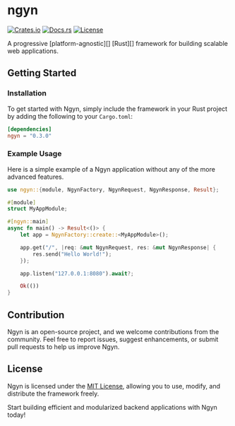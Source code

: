 # ngyn

[![Crates.io](https://img.shields.io/crates/v/ngyn.svg)](https://crates.io/crates/ngyn)
[![Docs.rs](https://docs.rs/ngyn/badge.svg)](https://docs.rs/ngyn)
[![License](https://img.shields.io/badge/license-MIT-blue.svg)](LICENSE)

A progressive [platform-agnostic][] [Rust][] framework for building scalable web applications.

## Getting Started

### Installation

To get started with Ngyn, simply include the framework in your Rust project by adding the following to your `Cargo.toml`:

```toml
[dependencies]
ngyn = "0.3.0"
```

### Example Usage

Here is a simple example of a Ngyn application without any of the more advanced features.

```rust
use ngyn::{module, NgynFactory, NgynRequest, NgynResponse, Result};

#[module]
struct MyAppModule;

#[ngyn::main]
async fn main() -> Result<()> {
    let app = NgynFactory::create::<MyAppModule>();

    app.get("/", |req: &mut NgynRequest, res: &mut NgynResponse| {
        res.send("Hello World!");
    });

    app.listen("127.0.0.1:8080").await?;

    Ok(())
}
```

## Contribution

Ngyn is an open-source project, and we welcome contributions from the community. Feel free to report issues, suggest enhancements, or submit pull requests to help us improve Ngyn.

## License

Ngyn is licensed under the [MIT License](LICENSE), allowing you to use, modify, and distribute the framework freely.

Start building efficient and modularized backend applications with Ngyn today!